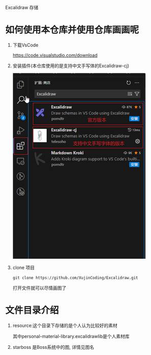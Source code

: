 Excalidraw 存储

# 如何使用本仓库并使用仓库画画呢
1. 下载VsCode

    https://code.visualstudio.com/download

2. 安装插件(本仓库使用的是支持中文手写体的Excalidraw-cj)

    ![Alt text](image.png)

3. clone 项目
    ```
    git clone https://github.com/XujinCoding/Excalidraw.git
    ```

    打开文件就可以尽情画图了
# 文件目录介绍
1. resource:这个目录下存储的是个人认为比较好的素材
    
    其中personal-material-library.excalidrawlib是个人素材库

2. starboss 是Boss系统中的图, 详情见图名
